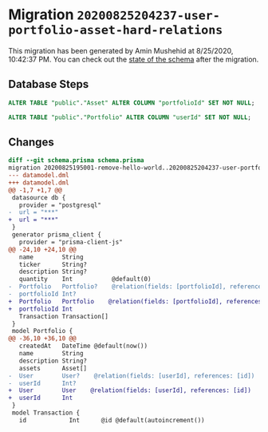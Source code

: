 # Migration `20200825204237-user-portfolio-asset-hard-relations`

This migration has been generated by Amin Mushehid at 8/25/2020, 10:42:37 PM.
You can check out the [state of the schema](./schema.prisma) after the migration.

## Database Steps

```sql
ALTER TABLE "public"."Asset" ALTER COLUMN "portfolioId" SET NOT NULL;

ALTER TABLE "public"."Portfolio" ALTER COLUMN "userId" SET NOT NULL;
```

## Changes

```diff
diff --git schema.prisma schema.prisma
migration 20200825195001-remove-hello-world..20200825204237-user-portfolio-asset-hard-relations
--- datamodel.dml
+++ datamodel.dml
@@ -1,7 +1,7 @@
 datasource db {
   provider = "postgresql"
-  url = "***"
+  url = "***"
 }
 generator prisma_client {
   provider = "prisma-client-js"
@@ -24,10 +24,10 @@
   name        String
   ticker      String?
   description String?
   quantity    Int           @default(0)
-  Portfolio   Portfolio?    @relation(fields: [portfolioId], references: [id])
-  portfolioId Int?
+  Portfolio   Portfolio    @relation(fields: [portfolioId], references: [id])
+  portfolioId Int
   Transaction Transaction[]
 }
 model Portfolio {
@@ -36,10 +36,10 @@
   createdAt   DateTime @default(now())
   name        String
   description String?
   assets      Asset[]
-  User        User?    @relation(fields: [userId], references: [id])
-  userId      Int?
+  User        User    @relation(fields: [userId], references: [id])
+  userId      Int
 }
 model Transaction {
   id            Int      @id @default(autoincrement())
```
